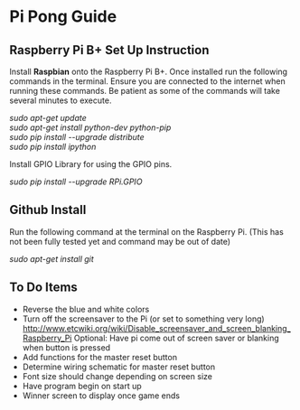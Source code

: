 # Pi Pong Guide

## Raspberry Pi B+ Set Up Instruction

Install **Raspbian** onto the Raspberry Pi B+.  Once installed run the following commands in the terminal. Ensure you are connected to the internet when running these commands.  Be patient as some of the commands will take several minutes to execute.

*sudo apt-get update*  
*sudo apt-get install python-dev python-pip*  
*sudo pip install --upgrade distribute*  
*sudo pip install ipython*  

Install GPIO Library for using the GPIO pins.

*sudo pip install --upgrade RPi.GPIO*  

## Github Install

Run the following command at the terminal on the Raspberry Pi. (This has not been fully tested yet and command may be out of date)

*sudo apt-get install git*

## To Do Items

- Reverse the blue and white colors
- Turn off the screensaver to the Pi (or set to something very long)
    http://www.etcwiki.org/wiki/Disable_screensaver_and_screen_blanking_Raspberry_Pi
    Optional: Have pi come out of screen saver or blanking when button is pressed
- Add functions for the master reset button
- Determine wiring schematic for master reset button
- Font size should change depending on screen size
- Have program begin on start up
- Winner screen to display once game ends
